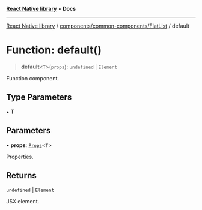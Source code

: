 [**React Native library**](../../../../index.md) • **Docs**

***

[React Native library](../../../../modules.md) / [components/common-components/FlatList](../index.md) / default

# Function: default()

> **default**\<`T`\>(`props`): `undefined` \| `Element`

Function component.

## Type Parameters

• **T**

## Parameters

• **props**: [`Props`](../interfaces/Props.md)\<`T`\>

Properties.

## Returns

`undefined` \| `Element`

JSX element.
